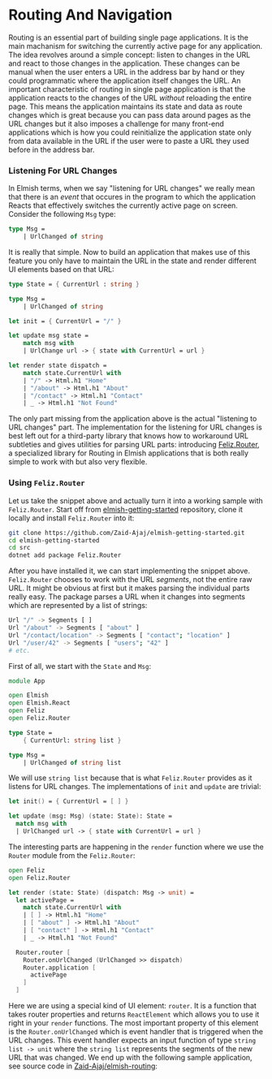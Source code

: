 # Routing And Navigation

Routing is an essential part of building single page applications. It is the main machanism for switching the currently active page for any application. The idea revolves around a simple concept: listen to changes in the URL and react to those changes in the application. These changes can be manual when the user enters a URL in the address bar by hand or they could programmatic where the application itself changes the URL. An important characteristic of routing in single page application is that the application reacts to the changes of the URL *without* reloading the entire page. This means the application maintains its state and data as route changes which is great because you can pass data around pages as the URL changes but it also imposes a challenge for many front-end applications which is how you could reinitialize the application state only from data available in the URL if the user were to paste a URL they used before in the address bar.

### Listening For URL Changes

In Elmish terms, when we say "listening for URL changes" we really mean that there is an *event* that occures in the program to which the application Reacts that effectively switches the currently active page on screen. Consider the following `Msg` type:
```fsharp
type Msg =
    | UrlChanged of string
```
It is really that simple. Now to build an application that makes use of this feature you only have to maintain the URL in the state and render different UI elements based on that URL:
```fsharp
type State = { CurrentUrl : string }

type Msg =
    | UrlChanged of string

let init = { CurrentUrl = "/" }

let update msg state =
    match msg with
    | UrlChange url -> { state with CurrentUrl = url }

let render state dispatch =
    match state.CurrentUrl with
    | "/" -> Html.h1 "Home"
    | "/about" -> Html.h1 "About"
    | "/contact" -> Html.h1 "Contact"
    | _ -> Html.h1 "Not Found"
```
The only part missing from the application above is the actual "listening to URL changes" part. The implementation for the listening for URL changes is best left out for a third-party library that knows how to workaround URL subtleties and gives utilities for parsing URL parts: introducing [Feliz.Router](https://github.com/Zaid-Ajaj/Feliz.Router), a specialized library for Routing in Elmish applications that is both really simple to work with but also very flexible.

### Using `Feliz.Router`

Let us take the snippet above and actually turn it into a working sample with `Feliz.Router`. Start off from [elmish-getting-started](https://github.com/Zaid-Ajaj/elmish-getting-started) repository, clone it locally and install `Feliz.Router` into it:
```bash
git clone https://github.com/Zaid-Ajaj/elmish-getting-started.git
cd elmish-getting-started
cd src
dotnet add package Feliz.Router
```
After you have installed it, we can start implementing the snippet above. `Feliz.Router` chooses to work with the URL *segments*, not the entire raw URL. It might be obvious at first but it makes parsing the individual parts really easy. The package parses a URL when it changes into segments which are represented by a list of strings:
```bash
Url "/" -> Segments [ ]
Url "/about" -> Segments [ "about" ]
Url "/contact/location" -> Segments [ "contact"; "location" ]
Url "/user/42" -> Segments [ "users"; "42" ]
# etc.
```
First of all, we start with the `State` and `Msg`:
```fsharp
module App

open Elmish
open Elmish.React
open Feliz
open Feliz.Router

type State =
    { CurrentUrl: string list }

type Msg =
    | UrlChanged of string list
```
We will use `string list` because that is what `Feliz.Router` provides as it listens for URL changes. The implementations of `init` and `update` are trivial:
```fsharp
let init() = { CurrentUrl = [ ] }

let update (msg: Msg) (state: State): State =
  match msg with
  | UrlChanged url -> { state with CurrentUrl = url }
```
The interesting parts are happening in the `render` function where we use the `Router` module from the `Feliz.Router`:
```fsharp {highlight: ['12-17']}
open Feliz
open Feliz.Router

let render (state: State) (dispatch: Msg -> unit) =
  let activePage =
    match state.CurrentUrl with
    | [ ] -> Html.h1 "Home"
    | [ "about" ] -> Html.h1 "About"
    | [ "contact" ] -> Html.h1 "Contact"
    | _ -> Html.h1 "Not Found"

  Router.router [
    Router.onUrlChanged (UrlChanged >> dispatch)
    Router.application [
      activePage
    ]
  ]
```
Here we are using a special kind of UI element: `router`. It is a function that takes router properties and returns `ReactElement` which allows you to use it right in your `render` functions. The most important property of this element is the `Router.onUrlChanged` which is event handler that is triggered when the URL changes. This event handler expects an input function of type `string list -> unit` where the `string list` represents the segments of the new URL that was changed. We end up with the following sample application, see source code in [Zaid-Ajaj/elmish-routing](https://github.com/Zaid-Ajaj/elmish-routing):

<div style="width:100%">
  <div style="margin: 0 auto; width:60%;">
    <resolved-image source="/images/scaling/initial-routing.gif" />
  </div>
</div>

